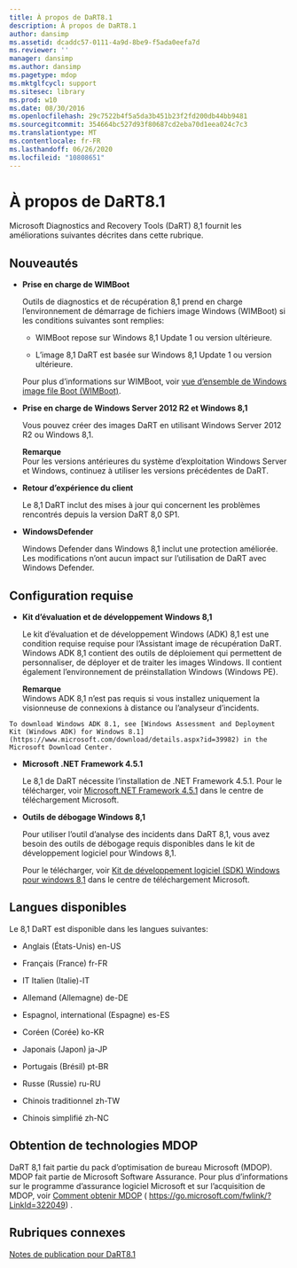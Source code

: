 ```yaml
---
title: À propos de DaRT8.1
description: À propos de DaRT8.1
author: dansimp
ms.assetid: dcaddc57-0111-4a9d-8be9-f5ada0eefa7d
ms.reviewer: ''
manager: dansimp
ms.author: dansimp
ms.pagetype: mdop
ms.mktglfcycl: support
ms.sitesec: library
ms.prod: w10
ms.date: 08/30/2016
ms.openlocfilehash: 29c7522b4f5a5da3b451b23f2fd200db44bb9481
ms.sourcegitcommit: 354664bc527d93f80687cd2eba70d1eea024c7c3
ms.translationtype: MT
ms.contentlocale: fr-FR
ms.lasthandoff: 06/26/2020
ms.locfileid: "10808651"
---
```

# À propos de DaRT8.1


Microsoft Diagnostics and Recovery Tools (DaRT) 8,1 fournit les améliorations suivantes décrites dans cette rubrique.

## <a href="" id="what-s-new"></a>Nouveautés


-   **Prise en charge de WIMBoot**

    Outils de diagnostics et de récupération 8,1 prend en charge l’environnement de démarrage de fichiers image Windows (WIMBoot) si les conditions suivantes sont remplies:

    -   WIMBoot repose sur Windows 8,1 Update 1 ou version ultérieure.

    -   L’image 8,1 DaRT est basée sur Windows 8,1 Update 1 ou version ultérieure.

    Pour plus d’informations sur WIMBoot, voir [vue d’ensemble de Windows image file Boot (WIMBoot)](https://go.microsoft.com/fwlink/?LinkId=517536).

-   **Prise en charge de Windows Server 2012 R2 et Windows 8,1**

    Vous pouvez créer des images DaRT en utilisant Windows Server 2012 R2 ou Windows 8,1.

    **Remarque**  
    Pour les versions antérieures du système d’exploitation Windows Server et Windows, continuez à utiliser les versions précédentes de DaRT.



-   **Retour d’expérience du client**

    Le 8,1 DaRT inclut des mises à jour qui concernent les problèmes rencontrés depuis la version DaRT 8,0 SP1.

-   **WindowsDefender**

    Windows Defender dans Windows 8,1 inclut une protection améliorée. Les modifications n’ont aucun impact sur l’utilisation de DaRT avec Windows Defender.

## Configuration requise


-   **Kit d’évaluation et de développement Windows 8,1**

    Le kit d’évaluation et de développement Windows (ADK) 8,1 est une condition requise requise pour l’Assistant image de récupération DaRT. Windows ADK 8,1 contient des outils de déploiement qui permettent de personnaliser, de déployer et de traiter les images Windows. Il contient également l’environnement de préinstallation Windows (Windows PE).

    **Remarque**  
    Windows ADK 8,1 n’est pas requis si vous installez uniquement la visionneuse de connexions à distance ou l’analyseur d’incidents.



~~~
To download Windows ADK 8.1, see [Windows Assessment and Deployment Kit (Windows ADK) for Windows 8.1](https://www.microsoft.com/download/details.aspx?id=39982) in the Microsoft Download Center.
~~~

-   **Microsoft .NET Framework 4.5.1**

    Le 8,1 de DaRT nécessite l’installation de .NET Framework 4.5.1. Pour le télécharger, voir [Microsoft.NET Framework 4.5.1](https://go.microsoft.com/fwlink/?LinkId=329038) dans le centre de téléchargement Microsoft.

-   **Outils de débogage Windows 8,1**

    Pour utiliser l’outil d’analyse des incidents dans DaRT 8,1, vous avez besoin des outils de débogage requis disponibles dans le kit de développement logiciel pour Windows 8,1.

    Pour le télécharger, voir [Kit de développement logiciel (SDK) Windows pour windows 8,1](https://msdn.microsoft.com/library/windows/desktop/bg162891.aspx) dans le centre de téléchargement Microsoft.

## Langues disponibles


Le 8,1 DaRT est disponible dans les langues suivantes:

-   Anglais (États-Unis) en-US

-   Français (France) fr-FR

-   IT Italien (Italie)-IT

-   Allemand (Allemagne) de-DE

-   Espagnol, international (Espagne) es-ES

-   Coréen (Corée) ko-KR

-   Japonais (Japon) ja-JP

-   Portugais (Brésil) pt-BR

-   Russe (Russie) ru-RU

-   Chinois traditionnel zh-TW

-   Chinois simplifié zh-NC

## Obtention de technologies MDOP


DaRT 8,1 fait partie du pack d’optimisation de bureau Microsoft (MDOP). MDOP fait partie de Microsoft Software Assurance. Pour plus d’informations sur le programme d’assurance logiciel Microsoft et sur l’acquisition de MDOP, voir [Comment obtenir MDOP](https://go.microsoft.com/fwlink/?LinkId=322049) ( https://go.microsoft.com/fwlink/?LinkId=322049) .

## Rubriques connexes


[Notes de publication pour DaRT8.1](release-notes-for-dart-81.md)









